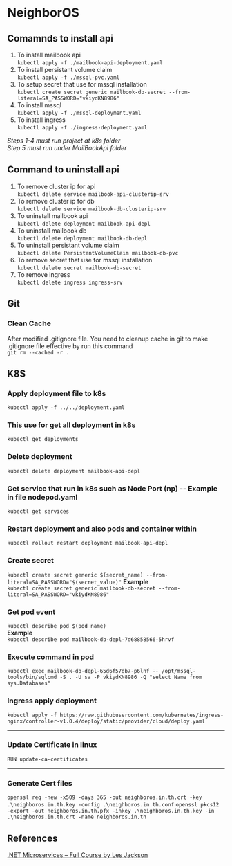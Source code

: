 # NeighborOS

## Comamnds to install api
1. To install mailbook api  
`kubectl apply -f ./mailbook-api-deployment.yaml`
2. To install persistant volume claim  
`kubectl apply -f ./mssql-pvc.yaml`
3. To setup secret that use for mssql installation  
`kubectl create secret generic mailbook-db-secret --from-literal=SA_PASSWORD="vkiydKN8986"`
4. To install mssql  
`kubectl apply -f ./mssql-deployment.yaml`
5. To install ingress  
`kubectl apply -f ./ingress-deployment.yaml`

*Steps 1-4 must run project at k8s folder*  
*Step 5 must run under MailBookApi folder*

## Command to uninstall api
1. To remove cluster ip for api  
`kubectl delete service mailbook-api-clusterip-srv`
2. To remove cluster ip for db  
`kubectl delete service mailbook-db-clusterip-srv`
3. To uninstall mailbook api  
`kubectl delete deployment mailbook-api-depl`
4. To uninstall mailbook db  
`kubectl delete deployment mailbook-db-depl`
5. To uninstall persistant volume claim  
`kubectl delete PersistentVolumeClaim mailbook-db-pvc`
6. To remove secret that use for mssql installation  
`kubectl delete secret mailbook-db-secret`
7. To remove ingress  
`kubectl delete ingress ingress-srv`


## Git
### Clean Cache
After modified .gitignore file. You need to cleanup cache in git to make .gitignore file effective by run this command  
`git rm --cached -r .`


## K8S
### Apply deployment file to k8s  
`kubectl apply -f ../../deployment.yaml`

### This use for get all deployment in k8s  
`kubectl get deployments`

### Delete deployment  
`kubectl delete deployment mailbook-api-depl`

### Get service that run in k8s such as Node Port (np) -- Example in file nodepod.yaml  
`kubectl get services`

### Restart deployment and also pods and container within  
`kubectl rollout restart deployment mailbook-api-depl`

### Create secret  
`kubectl create secret generic $(secret_name) --from-literal=SA_PASSWORD="$(secret_value)"`
**Example**  
`kubectl create secret generic mailbook-db-secret --from-literal=SA_PASSWORD="vkiydKN8986"`

### Get pod event  
`kubectl describe pod $(pod_name)`  
**Example**  
`kubectl describe pod mailbook-db-depl-7d68858566-5hrvf`

### Execute command in pod  
`kubectl exec mailbook-db-depl-65d6f57db7-p6lnf -- /opt/mssql-tools/bin/sqlcmd -S . -U sa -P vkiydKN8986 -Q "select Name from sys.Databases"`

### Ingress apply deployment  
`kubectl apply -f https://raw.githubusercontent.com/kubernetes/ingress-nginx/controller-v1.0.4/deploy/static/provider/cloud/deploy.yaml`

---

### Update Certificate in linux
`RUN update-ca-certificates`

---

### Generate Cert files ###
`openssl req -new -x509 -days 365 -out neighboros.in.th.crt -key .\neighboros.in.th.key -config .\neighboros.in.th.conf`
`openssl pkcs12 -export -out neighboros.in.th.pfx -inkey .\neighboros.in.th.key -in .\neighboros.in.th.crt -name neighboros.in.th`

## References  
[.NET Microservices – Full Course by Les Jackson](https://www.youtube.com/watch?v=DgVjEo3OGBI)